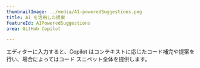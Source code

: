 ```yaml
---
thumbnailImage: ../media/AI-poweredSuggestions.png
title: AI を活用した提案
featureId: AIPoweredSuggestions
area: GitHub Copilot

---
```



エディターに入力すると、Copilot はコンテキストに応じたコード補完や提案を行い、場合によってはコード スニペット全体を提供します。


